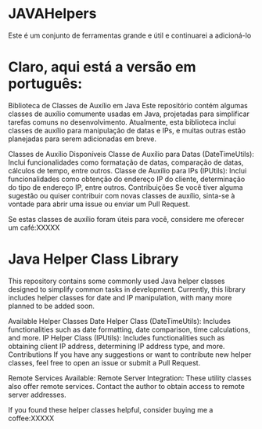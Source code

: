 # JAVAHelpers
Este é um conjunto de ferramentas grande e útil e continuarei a adicioná-lo


# Claro, aqui está a versão em português:

Biblioteca de Classes de Auxílio em Java
Este repositório contém algumas classes de auxílio comumente usadas em Java, projetadas para simplificar tarefas comuns no desenvolvimento. Atualmente, esta biblioteca inclui classes de auxílio para manipulação de datas e IPs, e muitas outras estão planejadas para serem adicionadas em breve.

Classes de Auxílio Disponíveis
Classe de Auxílio para Datas (DateTimeUtils): Inclui funcionalidades como formatação de datas, comparação de datas, cálculos de tempo, entre outros.
Classe de Auxílio para IPs (IPUtils): Inclui funcionalidades como obtenção do endereço IP do cliente, determinação do tipo de endereço IP, entre outros.
Contribuições
Se você tiver alguma sugestão ou quiser contribuir com novas classes de auxílio, sinta-se à vontade para abrir uma issue ou enviar um Pull Request.

Se estas classes de auxílio foram úteis para você, considere me oferecer um café:XXXXX

# Java Helper Class Library
This repository contains some commonly used Java helper classes designed to simplify common tasks in development. Currently, this library includes helper classes for date and IP manipulation, with many more planned to be added soon.

Available Helper Classes
Date Helper Class (DateTimeUtils): Includes functionalities such as date formatting, date comparison, time calculations, and more.
IP Helper Class (IPUtils): Includes functionalities such as obtaining client IP address, determining IP address type, and more.
Contributions
If you have any suggestions or want to contribute new helper classes, feel free to open an issue or submit a Pull Request.

Remote Services Available:
Remote Server Integration: These utility classes also offer remote services. Contact the author to obtain access to remote server addresses.

If you found these helper classes helpful, consider buying me a coffee:XXXXX




